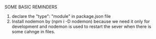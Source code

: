 SOME BASIC REMINDERS
1. declare the "type": "module" in package.json file
2. Install nodemon by (npm i -D nodemon) because we need it only for development and nodemon is used to restart the sever when there is some cahnge in files.